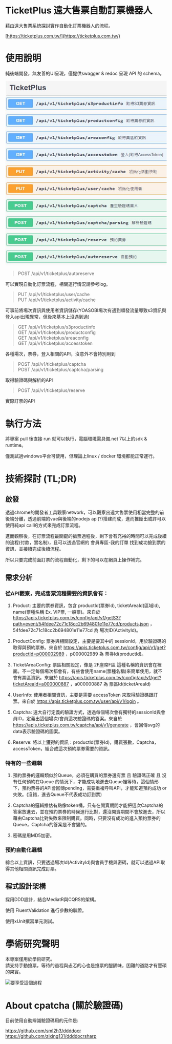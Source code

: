 # TicketPlus 遠大售票自動訂票機器人

藉由遠大售票系統探討實作自動化訂票機器人的流程。

[https://ticketplus.com.tw/](https://ticketplus.com.tw/)

# 使用說明

純後端開發，無友善的UI呈現，僅提供swagger & redoc 呈現 API 的 schema。

![要享受這個過程](./img/api.jpg)

> POST /api/v1/ticketplus/autoreserve 

可以實現自動化訂票流程，相關運行情況請參考log。

> PUT /api/v1/ticketplus/user/cache  
> PUT /api/v1/ticketplus/activity/cache

可事前將場次資訊與使用者資訊儲存(YOASOBI場次有遇到順發流量導致s3資訊與登入api出現異常，但後來基本上沒遇到過)

> GET /api/v1/ticketplus/s3productinfo  
> GET /api/v1/ticketplus/productconfig  
> GET /api/v1/ticketplus/areaconfig  
> GET /api/v1/ticketplus/accesstoken

各種場次，票券，登入相關的API，沒意外不會特別用到

> POST /api/v1/ticketplus/captcha  
> POST /api/v1/ticketplus/captcha/parsing  

取得驗證碼與解析的API

> POST /api/v1/ticketplus/reserve  

實際訂票的API

# 執行方法

將專案 pull 後直接 run 就可以執行，電腦環境需具備.net 7以上的sdk & runtime。

僅測試過windows平台可使用，但理論上linux / docker 環境都能正常運行。

# 技術探討 (TL;DR)

## 啟發

透過chrome的開發者工具觀察network，可以觀察出遠大售票使用相當完整的前後端分離，透過前端的vue與後端的nodejs api(?)搭建而成，進而推斷出或許可以使用純api call的方式來完成訂票流程。

進而觀察後，在訂票流程最關鍵的搶票過程後，剩下會有充裕的時間可以完成後續的流程(付款，實名制)，且可以透過官網的 會員專區-我的訂單 找到成功搶到票的資訊，並接續完成後續流程。

所以只要完成前面訂票的流程自動化，剩下的可以在網頁上操作補完。

## 需求分析

### 從API觀察，完成售票流程需要的資訊會有：

1. Product: 主要的票券資訊，包含 productId(票券Id), ticketAreaId(區域Id), name(票種名稱 Ex. VIP票, 一般票)。來自於 https://apis.ticketplus.com.tw/config/api/v1/getS3?path=event/54fdee72c71c18cc2b694801e11e77cd/products.json ，54fdee72c71c18cc2b694801e11e77cd 為 場次ID(ActivityId)。

2. ProductConfig: 票券與相關設定，主要是要其中的 sessionId，用於驗證碼的取得與預約票券。來自於 https://apis.ticketplus.com.tw/config/api/v1/get?productId=p000002989 ，p000002989 為 票券Id(productId)。

3. TicketAreaConfig: 票區相關設定，像是 2F座席F區 這種名稱的資訊會在裡面。不一定每個場次都會有，有些會使用name(票種名稱)來簡單使用，就不會有票區資訊。來自於 https://apis.ticketplus.com.tw/config/api/v1/get?ticketAreaId=a000000887 ，a000000887 為 票區Id(ticketAreaId)

4. UserInfo: 使用者相關資訊，主要是需要 accessToken 來取得驗證碼跟訂票。來自於 https://apis.ticketplus.com.tw/user/api/v1/login 。

5. Captcha: 遠大自行定義的驗證方式，透過每個場次會有獨特的sessionId與會員ID，定義出這個場次/會員這次驗證碼的答案。來自於 https://apis.ticketplus.com.tw/captcha/api/v1/generate ，會回傳svg的data表示驗證碼的圖案。

6. Reserve: 將以上獲得的資訊：productId(票券Id)，購買張數，Captcha，accessToken，組合成這次預約票券需要的資訊。

### 特有的一些邏輯

1. 預約票券的邏輯類似於Queue，必須在購買的票券還有票 且 驗證碼正確 且 沒有任何預約在Queue 的情況下，才能成功地進去Queue裡等待，這個情形下，預約票券的API會回傳pending，需要重複呼叫API，才能知道預約成功 or 失敗。(沒錯，進去Queue不代表成功訂到票)

2. Captcha的邏輯推估有點像token桶，只有在開賣期間才能把這次Captcha的答案放進去，並在預約票券的時候進行比對，還沒開賣期間不會放進去，所以藉由Captcha比對失敗來限制購買。同時，只要沒有成功的進入預約票券的Queue，Captcha的答案是不會變的。

3. 密碼是用MD5加密。



### 預約自動化邏輯

綜合以上資訊，只要透過場次Id(ActivityId)與會員手機與密碼，就可以透過API取得其他相關資訊完成訂票。

## 程式設計架構

採用DDD設計，結合MediatR與CQRS的架構。

使用 FluentValidation 進行參數的驗證。

使用xUnit撰寫單元測試。


# 學術研究聲明

本專案僅用於學術研究。  
請支持手動搶票，等待的過程與忐忑的心也是搶票的醍醐味，困難的道路才有豐碩的果實。

![要享受這個過程](./img/1658228256824.gif)

# About cpatcha (關於驗證碼)

目前使用自動辨識驗證碼用的元件是:

https://github.com/sml2h3/ddddocr  
https://github.com/zixing131/ddddocrsharp